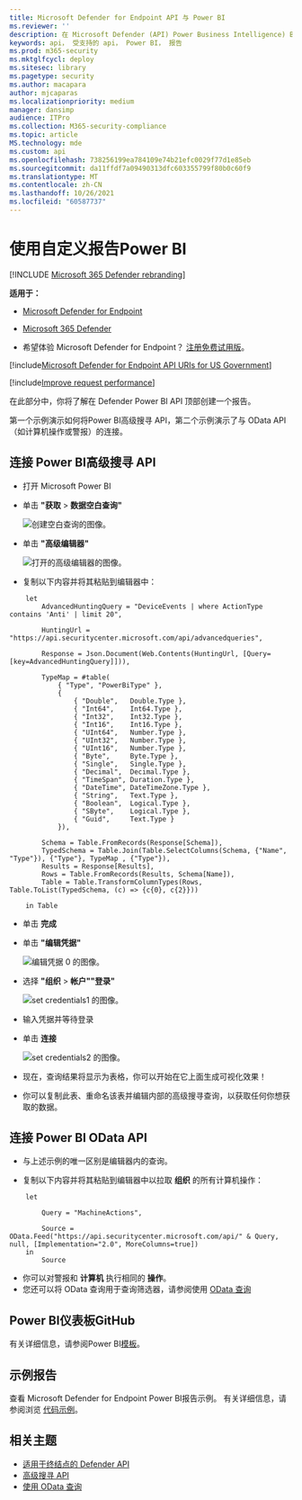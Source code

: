 ```yaml
---
title: Microsoft Defender for Endpoint API 与 Power BI
ms.reviewer: ''
description: 在 Microsoft Defender (API) Power Business Intelligence) BI 报告。
keywords: api， 受支持的 api， Power BI， 报告
ms.prod: m365-security
ms.mktglfcycl: deploy
ms.sitesec: library
ms.pagetype: security
ms.author: macapara
author: mjcaparas
ms.localizationpriority: medium
manager: dansimp
audience: ITPro
ms.collection: M365-security-compliance
ms.topic: article
MS.technology: mde
ms.custom: api
ms.openlocfilehash: 738256199ea784109e74b21efc0029f77d1e85eb
ms.sourcegitcommit: da11ffdf7a09490313dfc603355799f80b0c60f9
ms.translationtype: MT
ms.contentlocale: zh-CN
ms.lasthandoff: 10/26/2021
ms.locfileid: "60587737"
---
```

# <a name="create-custom-reports-using-power-bi"></a>使用自定义报告Power BI

[!INCLUDE [Microsoft 365 Defender rebranding](../../includes/microsoft-defender.md)]

**适用于：**
- [Microsoft Defender for Endpoint](https://go.microsoft.com/fwlink/p/?linkid=2154037)
- [Microsoft 365 Defender](https://go.microsoft.com/fwlink/?linkid=2118804)


- 希望体验 Microsoft Defender for Endpoint？ [注册免费试用版](https://signup.microsoft.com/create-account/signup?products=7f379fee-c4f9-4278-b0a1-e4c8c2fcdf7e&ru=https://aka.ms/MDEp2OpenTrial?ocid=docs-wdatp-exposedapis-abovefoldlink)。

[!include[Microsoft Defender for Endpoint API URIs for US Government](../../includes/microsoft-defender-api-usgov.md)]

[!include[Improve request performance](../../includes/improve-request-performance.md)]

在此部分中，你将了解在 Defender Power BI API 顶部创建一个报告。

第一个示例演示如何将Power BI高级搜寻 API，第二个示例演示了与 OData API（如计算机操作或警报）的连接。

## <a name="connect-power-bi-to-advanced-hunting-api"></a>连接 Power BI高级搜寻 API

- 打开 Microsoft Power BI

- 单击 **"获取** \> **数据空白查询"**

  ![创建空白查询的图像。](images/power-bi-create-blank-query.png)

- 单击 **"高级编辑器"**

  ![打开的高级编辑器的图像。](images/power-bi-open-advanced-editor.png)

- 复制以下内容并将其粘贴到编辑器中：

```
    let
        AdvancedHuntingQuery = "DeviceEvents | where ActionType contains 'Anti' | limit 20",

        HuntingUrl = "https://api.securitycenter.microsoft.com/api/advancedqueries",

        Response = Json.Document(Web.Contents(HuntingUrl, [Query=[key=AdvancedHuntingQuery]])),

        TypeMap = #table(
            { "Type", "PowerBiType" },
            {
                { "Double",   Double.Type },
                { "Int64",    Int64.Type },
                { "Int32",    Int32.Type },
                { "Int16",    Int16.Type },
                { "UInt64",   Number.Type },
                { "UInt32",   Number.Type },
                { "UInt16",   Number.Type },
                { "Byte",     Byte.Type },
                { "Single",   Single.Type },
                { "Decimal",  Decimal.Type },
                { "TimeSpan", Duration.Type },
                { "DateTime", DateTimeZone.Type },
                { "String",   Text.Type },
                { "Boolean",  Logical.Type },
                { "SByte",    Logical.Type },
                { "Guid",     Text.Type }
            }),

        Schema = Table.FromRecords(Response[Schema]),
        TypedSchema = Table.Join(Table.SelectColumns(Schema, {"Name", "Type"}), {"Type"}, TypeMap , {"Type"}),
        Results = Response[Results],
        Rows = Table.FromRecords(Results, Schema[Name]),
        Table = Table.TransformColumnTypes(Rows, Table.ToList(TypedSchema, (c) => {c{0}, c{2}}))

    in Table
```

- 单击 **完成**

- 单击 **"编辑凭据"**

    ![编辑凭据 0 的图像。](images/power-bi-edit-credentials.png)

- 选择 **"组织** \> **帐户""登录"**

    ![set credentials1 的图像。](images/power-bi-set-credentials-organizational.png)

- 输入凭据并等待登录

- 单击 **连接**

    ![set credentials2 的图像。](images/power-bi-set-credentials-organizational-cont.png)

- 现在，查询结果将显示为表格，你可以开始在它上面生成可视化效果！

- 你可以复制此表、重命名该表并编辑内部的高级搜寻查询，以获取任何你想获取的数据。

## <a name="connect-power-bi-to-odata-apis"></a>连接 Power BI OData API

- 与上述示例的唯一区别是编辑器内的查询。

- 复制以下内容并将其粘贴到编辑器中以拉取 **组织** 的所有计算机操作：

```
    let

        Query = "MachineActions",

        Source = OData.Feed("https://api.securitycenter.microsoft.com/api/" & Query, null, [Implementation="2.0", MoreColumns=true])
    in
        Source
```

- 你可以对警报和 **计算机** 执行相同的 **操作**。
- 您还可以将 OData 查询用于查询筛选器，请参阅使用 [OData 查询](exposed-apis-odata-samples.md)

## <a name="power-bi-dashboard-samples-in-github"></a>Power BI仪表板GitHub

有关详细信息，请参阅Power BI[模板](https://github.com/microsoft/MicrosoftDefenderATP-PowerBI)。

## <a name="sample-reports"></a>示例报告

查看 Microsoft Defender for Endpoint Power BI报告示例。 有关详细信息，请参阅浏览 [代码示例](/samples/browse/?products=mdatp)。

## <a name="related-topics"></a>相关主题

- [适用于终结点的 Defender API](apis-intro.md)
- [高级搜寻 API](run-advanced-query-api.md)
- [使用 OData 查询](exposed-apis-odata-samples.md)
